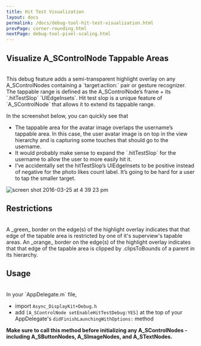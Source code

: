 ```yaml
---
title: Hit Test Visualization
layout: docs
permalink: /docs/debug-tool-hit-test-visualization.html
prevPage: corner-rounding.html
nextPage: debug-tool-pixel-scaling.html
---
```


## Visualize A_SControlNode Tappable Areas
<br>
This debug feature adds a semi-transparent highlight overlay on any A_SControlNodes containing a `target:action:` pair or gesture recognizer. The tappable range is defined as the A_SControlNode’s frame + its `.hitTestSlop` `UIEdgeInsets`. Hit test slop is a unique feature of `A_SControlNode` that allows it to extend its tappable range. 

In the screenshot below, you can quickly see that
<ul> 
  <li>The tappable area for the avatar image overlaps the username’s tappable area. In this case, the user avatar image is on top in the view hierarchy and is capturing some touches that should go to the username.</li>
  <li>It would probably make sense to expand the `.hitTestSlop` for the username to allow the user to more easily hit it.</li>
  <li>I’ve accidentally set the hitTestSlop’s UIEdgeInsets to be positive instead of negative for the photo likes count label. It’s going to be hard for a user to tap the smaller target.</li>
</ul>

![screen shot 2016-03-25 at 4 39 23 pm](https://cloud.githubusercontent.com/assets/3419380/14057034/e1e71450-f2b1-11e5-8091-3e6f22862994.png)

## Restrictions
<br>
A _green_ border on the edge(s) of the highlight overlay indicates that that edge of the tapable area is restricted by one of it's superview's tapable areas. An _orange_ border on the edge(s) of the highlight overlay indicates that that edge of the tapable area is clipped by .clipsToBounds of a parent in its hierarchy. 

## Usage
<br>
In your `AppDelegate.m` file, 
<ul>
<li>import <code>Async_DisplayKit+Debug.h</code></li>
  <li>add <code>[A_SControlNode setEnableHitTestDebug:YES]</code> at the top of your AppDelegate's <code>didFinishLaunchingWithOptions:</code> method</li>
</ul>

**Make sure to call this method before initializing any A_SControlNodes - including A_SButtonNodes, A_SImageNodes, and A_STextNodes.**
